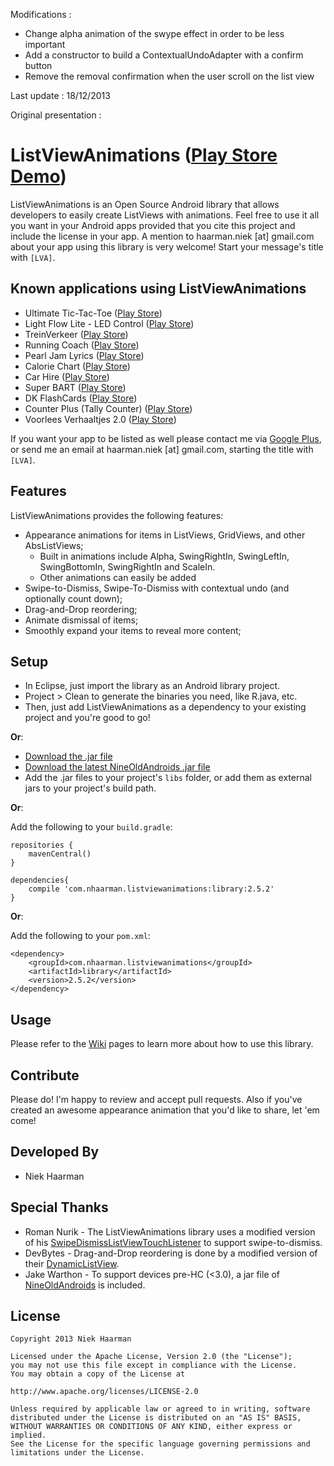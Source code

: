Modifications :
* Change alpha animation of the swype effect in order to be less important
* Add a constructor to build a ContextualUndoAdapter with a confirm button
* Remove the removal confirmation when the user scroll on the list view

Last update : 18/12/2013


Original presentation :

ListViewAnimations ([Play Store Demo][1])
===========

ListViewAnimations is an Open Source Android library that allows developers to easily create ListViews with animations.
Feel free to use it all you want in your Android apps provided that you cite this project and include the license in your app.
A mention to haarman.niek [at] gmail.com about your app using this library is very welcome! Start your message's title with `[LVA]`.

Known applications using ListViewAnimations
-----
* Ultimate Tic-Tac-Toe ([Play Store][12])
* Light Flow Lite - LED Control ([Play Store][18])
* TreinVerkeer ([Play Store][6])
* Running Coach ([Play Store][9])
* Pearl Jam Lyrics ([Play Store][19])
* Calorie Chart ([Play Store][20])
* Car Hire ([Play Store][10])
* Super BART ([Play Store][11])
* DK FlashCards ([Play Store][15])
* Counter Plus (Tally Counter) ([Play Store][22])
* Voorlees Verhaaltjes 2.0 ([Play Store][21])

If you want your app to be listed as well please contact me via [Google Plus][8], or send me an email at haarman.niek [at] gmail.com, starting the title with `[LVA]`.

Features
-----
ListViewAnimations provides the following features:
* Appearance animations for items in ListViews, GridViews, and other AbsListViews;
    * Built in animations include Alpha, SwingRightIn, SwingLeftIn, SwingBottomIn, SwingRightIn and ScaleIn.
	* Other animations can easily be added
* Swipe-to-Dismiss, Swipe-To-Dismiss with contextual undo (and optionally count down);
* Drag-and-Drop reordering;
* Animate dismissal of items;
* Smoothly expand your items to reveal more content;

Setup
-----
* In Eclipse, just import the library as an Android library project.
* Project > Clean to generate the binaries you need, like R.java, etc.
* Then, just add ListViewAnimations as a dependency to your existing project and you're good to go!

**Or**:

* [Download the .jar file][4]
* [Download the latest NineOldAndroids .jar file][17]
* Add the .jar files to your project's `libs` folder, or add them as external jars to your project's build path.

**Or**:

Add the following to your `build.gradle`:

	repositories {
		mavenCentral()
	}
	
	dependencies{
		compile 'com.nhaarman.listviewanimations:library:2.5.2'
	}

**Or**:

Add the following to your `pom.xml`:

	<dependency>
		<groupId>com.nhaarman.listviewanimations</groupId>
		<artifactId>library</artifactId>
		<version>2.5.2</version>
	</dependency>
	
Usage
-----
Please refer to the [Wiki][13] pages to learn more about how to use this library.

Contribute
-----
Please do! I'm happy to review and accept pull requests.
Also if you've created an awesome appearance animation that you'd like to share, let 'em come!

Developed By
-----
* Niek Haarman

Special Thanks
-----
* Roman Nurik - The ListViewAnimations library uses a modified version of his [SwipeDismissListViewTouchListener][5] to support swipe-to-dismiss.
* DevBytes - Drag-and-Drop reordering is done by a modified version of their [DynamicListView][16].
* Jake Warthon - To support devices pre-HC (<3.0), a jar file of [NineOldAndroids][2] is included.

License
-----

	Copyright 2013 Niek Haarman

	Licensed under the Apache License, Version 2.0 (the "License");
	you may not use this file except in compliance with the License.
	You may obtain a copy of the License at

	http://www.apache.org/licenses/LICENSE-2.0

	Unless required by applicable law or agreed to in writing, software
	distributed under the License is distributed on an "AS IS" BASIS,
	WITHOUT WARRANTIES OR CONDITIONS OF ANY KIND, either express or implied.
	See the License for the specific language governing permissions and
	limitations under the License.

 [1]: https://play.google.com/store/apps/details?id=com.haarman.listviewanimations
 [2]: http://nineoldandroids.com/
 [3]: http://en.wikipedia.org/wiki/Decorator_pattern
 [4]: https://github.com/nhaarman/ListViewAnimations/blob/master/com.haarman.listviewanimations-2.5.2.jar?raw=true
 [5]: https://gist.github.com/romannurik/2980593
 [6]: https://play.google.com/store/apps/details?id=com.haarman.treinverkeer
 [7]: https://www.twitter.com/niekfct
 [8]: https://plus.google.com/106017817931984343451
 [9]: https://play.google.com/store/apps/details?id=com.niek.runningapp
 [10]: https://play.google.com/store/apps/details?id=com.rentalcars.handset
 [11]: https://play.google.com/store/apps/details?id=com.getgoodcode.bart
 [12]: https://play.google.com/store/apps/details?id=com.haarman.ultimatettt
 [13]: https://github.com/nhaarman/ListViewAnimations/wiki
 [15]: https://play.google.com/store/apps/details?id=com.ducky.flashcards
 [16]: http://youtu.be/_BZIvjMgH-Q
 [17]: https://github.com/JakeWharton/NineOldAndroids/downloads
 [18]: https://play.google.com/store/apps/details?id=com.rageconsulting.android.lightflowlite
 [19]: https://play.google.com/store/apps/details?id=com.juannale.pearljamlyricsapp
 [20]: https://play.google.com/store/apps/details?id=com.cafetaso.foodinfo
 [21]: https://play.google.com/store/apps/details?id=sa.voorleesVerhaaltjes
 [22]: https://play.google.com/store/apps/details?id=com.seedform.counter
